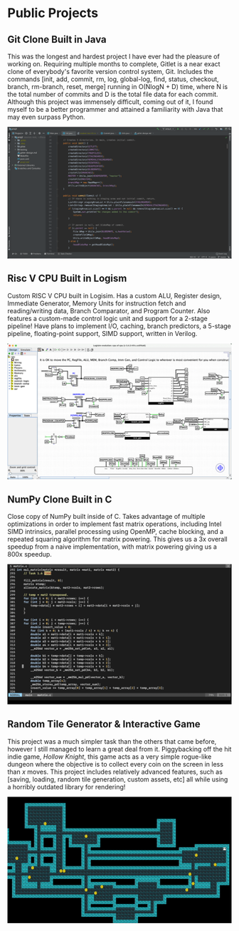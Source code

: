 # Public Projects

## Git Clone Built in Java

This was the longest and hardest project I have ever
had the pleasure of working on. Requiring multiple months to complete, Gitlet is a near exact clone
of everybody's favorite version control system, Git. Includes the commands [init, add, commit, rm, 
log, global-log, find, status, checkout, branch, rm-branch, reset, merge] running in O(NlogN + D) time,
where N is the total number of commits and D is the total file data for each commit. Although this project was
immensely difficult, coming out of it, I found myself to be a better programmer and attained a familiarity 
with Java that may even surpass Python.

![alt text](https://github.com/Jacobaldrich11/projects/blob/main/images/gitlet.png)

## Risc V CPU Built in Logism 

Custom RISC V CPU built in Logisim. Has a custom ALU, Register design,
Immediate Generator, Memory Units for instruction fetch and reading/writing data, Branch Comparator, and 
Program Counter. Also features a custom-made control logic unit and support for a 2-stage pipeline! Have 
plans to implement I/O, caching, branch predictors, a 5-stage pipeline, floating-point support, SIMD support, 
written in Verilog.

![alt text](https://github.com/Jacobaldrich11/projects/blob/main/images/cpu.png)

## NumPy Clone Built in C 

Close copy of NumPy built inside of C. Takes advantage of multiple 
optimizations in order to implement fast matrix operations, including Intel SIMD intrinsics, parallel 
processing using OpenMP, cache blocking, and a repeated squaring algorithm for matrix powering. This 
gives us a 3x overall speedup from a naive implementation, with matrix powering giving us a 800x speedup.

![alt text](https://github.com/Jacobaldrich11/projects/blob/main/images/numC.png)

## Random Tile Generator & Interactive Game

This project was a much simpler task than the 
others that came before, however I still managed to learn a great deal from it. Piggybacking off the 
hit indie game, <i>Hollow Knight</i>, this game acts as a very simple rogue-like dungeon where the 
objective is to collect every coin on the screen in less than <i>x</i> moves. This project includes 
relatively advanced features, such as [saving, loading, random tile generation, custom assets, etc] 
all while using a horribly outdated library for rendering!</p>

![alt text](https://github.com/Jacobaldrich11/projects/blob/main/images/maze.gif)
